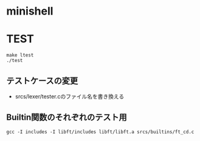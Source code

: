 # minishell

# TEST
```
make ltest
./test
```
## テストケースの変更
- srcs/lexer/tester.cのファイル名を書き換える

## Builtin関数のそれぞれのテスト用
```
gcc -I includes -I libft/includes libft/libft.a srcs/builtins/ft_cd.c
```
